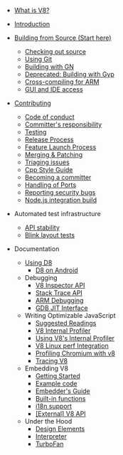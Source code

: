* [What is V8?](Home)
* [Introduction](Introduction)
* [Building from Source (Start here)](Building-from-Source)

   * [Checking out source](Checking-out-source)
   * [Using Git](Using-Git)
   * [Building with GN](Building-with-GN)
   * [Deprecated: Building with Gyp](Building-with-Gyp)
   * [Cross-compiling for ARM](Cross-compiling-for-ARM)
   * [GUI and IDE access](GUI-and-IDE-access)
* [Contributing](Contributing)
   * [Code of conduct](Code-of-conduct)
   * [Committer's responsibility](Committer's-responsibility)
   * [Testing](Testing)
   * [Release Process](Release-Process)
   * [Feature Launch Process](Feature-Launch-Process)
   * [Merging & Patching](Merging-&-Patching)
   * [Triaging issues](Triaging-issues)
   * [Cpp Style Guide](Cpp-Style-Guide)
   * [Becoming a committer](Becoming-a-committer)
   * [Handling of Ports](Handling-of-Ports)
   * [Reporting security bugs](Reporting-security-bugs)
   * [Node.js integration build](What-should-I-do-if-my-CL-broke-the-Node.js-integration-build%3F)
* Automated test infrastructure
   * [API stability](API-stability)
   * [Blink layout tests](Blink-layout-tests)
* Documentation
   * [Using D8](Using-D8)
      * [D8 on Android](D8-on-Android)
   * Debugging
      * [V8 Inspector API](Debugging-over-the-V8-Inspector-API)
      * [Stack Trace API](Stack-Trace-API)
      * [ARM Debugging](ARM-Debugging)
      * [GDB JIT Interface](GDB-JIT-Interface)
   * Writing Optimizable JavaScript
      * [Suggested Readings](Suggested-Readings)
      * [V8 Internal Profiler](V8-Profiler)
      * [Using V8's Internal Profiler](Using-V8’s-internal-profiler)
      * [V8 Linux perf Integration](V8-Linux-perf-Integration)
      * [Profiling Chromium with v8](Profiling-Chromium-with-v8)
      * [Tracing V8](Tracing-V8)
   * Embedding V8
      * [Getting Started](Getting-Started-with-Embedding)
      * [Example code](Example-code)
      * [Embedder's Guide](Embedder's-Guide)
      * [Built-in functions](Built-in-functions)
      * [i18n support](i18n-support)
      * [[External] V8 API](http://v8.paulfryzel.com/docs/master/index.html)
   * Under the Hood
      * [Design Elements](Design-Elements)
      * [Interpreter](Interpreter)
      * [TurboFan](TurboFan)
